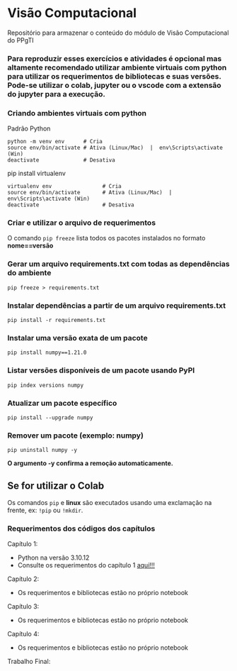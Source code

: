 # Visão Computacional
Repositório para armazenar o conteúdo do módulo de Visão Computacional do PPgTI

### Para reproduzir esses exercícios e atividades é opcional mas altamente recomendado utilizar ambiente virtuais com python para utilizar os requerimentos de bibliotecas e suas versões. Pode-se utilizar o colab, jupyter ou o vscode com a extensão do jupyter para a execução.

### Criando ambientes virtuais com python
Padrão Python
```
python -m venv env      # Cria
source env/bin/activate # Ativa (Linux/Mac)  |  env\Scripts\activate (Win)
deactivate              # Desativa
```

pip install virtualenv
```
virtualenv env                # Cria
source env/bin/activate       # Ativa (Linux/Mac)  |  env\Scripts\activate (Win)
deactivate                    # Desativa
```

### Criar e utilizar o arquivo de requerimentos

O comando `pip freeze` lista todos os pacotes instalados no formato **nome==versão**

### Gerar um arquivo requirements.txt com todas as dependências do ambiente
`pip freeze > requirements.txt`

### Instalar dependências a partir de um arquivo requirements.txt
`pip install -r requirements.txt`

### Instalar uma versão exata de um pacote
`pip install numpy==1.21.0`

### Listar versões disponíveis de um pacote usando PyPI
`pip index versions numpy`

### Atualizar um pacote específico
`pip install --upgrade numpy`

### Remover um pacote (exemplo: numpy)
`pip uninstall numpy -y`

**O argumento -y confirma a remoção automaticamente.**

## Se for utilizar o Colab
Os comandos `pip` e **linux** são executados usando uma exclamação na frente, ex: `!pip` ou `!mkdir`.

### Requerimentos dos códigos dos capítulos
Capítulo 1:
* Python na versão 3.10.12
* Consulte os requerimentos do capítulo 1 [aqui!!!](https://github.com/tiagosouzatfs/visao_computacional/blob/main/cap1/requirements.txt)

Capítulo 2:
* Os requerimentos e bibliotecas estão no próprio notebook

Capítulo 3:
* Os requerimentos e bibliotecas estão no próprio notebook

Capítulo 4:
* Os requerimentos e bibliotecas estão no próprio notebook

Trabalho Final:
